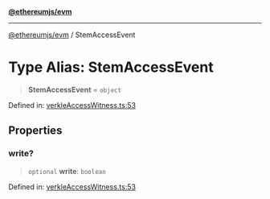 [**@ethereumjs/evm**](../README.md)

***

[@ethereumjs/evm](../README.md) / StemAccessEvent

# Type Alias: StemAccessEvent

> **StemAccessEvent** = `object`

Defined in: [verkleAccessWitness.ts:53](https://github.com/ethereumjs/ethereumjs-monorepo/blob/master/packages/evm/src/verkleAccessWitness.ts#L53)

## Properties

### write?

> `optional` **write**: `boolean`

Defined in: [verkleAccessWitness.ts:53](https://github.com/ethereumjs/ethereumjs-monorepo/blob/master/packages/evm/src/verkleAccessWitness.ts#L53)
